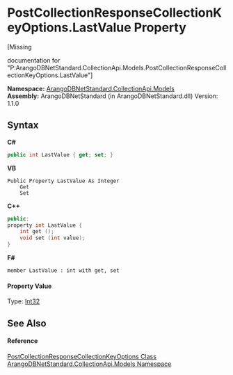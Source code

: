 # PostCollectionResponseCollectionKeyOptions.LastValue Property 
 

\[Missing <summary> documentation for "P:ArangoDBNetStandard.CollectionApi.Models.PostCollectionResponseCollectionKeyOptions.LastValue"\]

**Namespace:**&nbsp;<a href="eddef630-2e74-9b99-ee5b-91305adea48b">ArangoDBNetStandard.CollectionApi.Models</a><br />**Assembly:**&nbsp;ArangoDBNetStandard (in ArangoDBNetStandard.dll) Version: 1.1.0

## Syntax

**C#**<br />
``` C#
public int LastValue { get; set; }
```

**VB**<br />
``` VB
Public Property LastValue As Integer
	Get
	Set
```

**C++**<br />
``` C++
public:
property int LastValue {
	int get ();
	void set (int value);
}
```

**F#**<br />
``` F#
member LastValue : int with get, set

```


#### Property Value
Type: <a href="https://docs.microsoft.com/dotnet/api/system.int32" target="_blank" rel="noopener noreferrer">Int32</a>

## See Also


#### Reference
<a href="987a92c7-3077-1ff5-4861-7ed985c43478">PostCollectionResponseCollectionKeyOptions Class</a><br /><a href="eddef630-2e74-9b99-ee5b-91305adea48b">ArangoDBNetStandard.CollectionApi.Models Namespace</a><br />